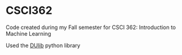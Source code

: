 # CSCI362
Code created during my Fall semester for CSCI 362: Introduction to Machine Learning

Used the [DUlib](https://github.com/sj-simmons/DUlib) python library
